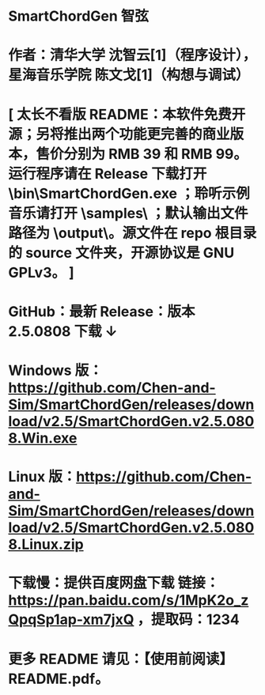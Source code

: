 # SmartChordGen 智弦

# 作者：清华大学  沈智云[1]（程序设计），  星海音乐学院  陈文戈[1]（构想与调试） 


# [ 太长不看版 README：本软件免费开源；另将推出两个功能更完善的商业版本，售价分别为 RMB 39 和 RMB 99。运行程序请在 Release 下载打开 \bin\SmartChordGen.exe ；聆听示例音乐请打开 \samples\ ；默认输出文件路径为 \output\。源文件在 repo 根目录的 source 文件夹，开源协议是 GNU GPLv3。 ]

# GitHub：最新 Release：版本 2.5.0808 下载 ↓ 

# Windows 版： https://github.com/Chen-and-Sim/SmartChordGen/releases/download/v2.5/SmartChordGen.v2.5.0808.Win.exe 

# Linux 版：https://github.com/Chen-and-Sim/SmartChordGen/releases/download/v2.5/SmartChordGen.v2.5.0808.Linux.zip

# 下载慢：提供百度网盘下载 链接：https://pan.baidu.com/s/1MpK2o_zQpqSp1ap-xm7jxQ ，提取码：1234 

# 更多 README 请见：【使用前阅读】README.pdf。
